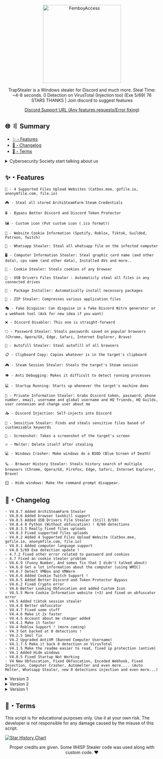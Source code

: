 <p align="center">
  <a href="https://github.com/TheCuteOwl/TrapStealer"><img src="https://media.discordapp.net/attachments/846529693884874772/1154814707039998002/trapstealer.png" alt="FemboyAccess" width="256" /></a> 
</p>

<p align="center">
  TrapStealer is a Windows stealer for Discord and much more. Steal Time: ~4-8 seconds. 0 Detection on VirusTotal (Injection too) (Exe 5/69) 76 STARS THANKS | Join discord to suggest features 
</p>

<p align="center">
  <a href="https://discord.gg/SKGjXfmFga" target="_blank">Discord Support URL (Any features requests/Error fixing)</a> 
</p>
  
## 🌐 〢 Summary   
  
- [✨・Features](#features) 
- [📝・Changelog](#changelog)     
- [💼・Terms](#terms)     
      
<details>     
  <summary>Cybersecurity Society start talking about us</summary>     
  
  - [Cyble](https://cyble.com/blog/new-open-source-trap-stealer-pilfers-data-in-just-6-seconds/)
  - [Cyclonis](https://www.cyclonis.com/remove-trap-stealer-malware/)   
  - [Ciberprisma](https://ciberprisma.org/2023/11/12/trap-stealer-nuevo-infostealer-distribuido-abiertamente-en-github/)   
  - [Pcrisk](https://www.pcrisk.com/removal-guides/28239-trapstealer-malware)  
  - [Enigmasoftware](https://www.enigmasoftware.com/trapstealermalware-removal/)
  - [Gob](https://cdn.www.gob.pe/uploads/document/file/5382656/4816779-alerta-integrada-de-seguridad-digital-n-265-2023-cnsd.pdf)
  - [I-secure](https://www.i-secure.co.th/2023/11/%E0%B9%82%E0%B8%AD%E0%B9%80%E0%B8%9E%E0%B8%99%E0%B8%8B%E0%B8%AD%E0%B8%A3%E0%B9%8C%E0%B8%AA%E0%B8%95%E0%B8%B1%E0%B8%A7%E0%B9%83%E0%B8%AB%E0%B8%A1%E0%B9%88-trap-stealer-%E0%B8%AA%E0%B8%B2%E0%B8%A1/)
  - [Alienvault](https://otx.alienvault.com/pulse/655ca9a5f73b97511566171a)
  - [Gridinsoft](https://gridinsoft.com/blogs/trojanwin32-wacatac/) 
  - [Falconfeeds](https://twitter.com/FalconFeedsio/status/1744967673950462153)
</details>
 
## <a id="features"></a>✨・Features
```
📁 - 4 Supported Files Upload Websites (Catbox.moe, gofile.io, anonymfile.com, file.io)

🎮 - Steal all stored ArchiSteamFarm Steam Credentials

🔒 - Bypass Better Discord and Discord Token Protector

🖼️ - Custom icon (Put custom icon (.ico format))

🤖 - Website Cookie Information (Spotify, Roblox, Tiktok, Guilded, Patreon, Twitch)
 
🤔 - Whatsapp Stealer: Steal all whatsapp file on the infected computer

🖥️ - Computer Information Stealer: Steal graphic card name (and other data), cpu name (and other data), Installed AVs and more.. 

🍪 - Cookie Stealer: Steals cookies of any browser

💾 - USB Drivers Files Stealer : Automaticly steal all files in any connected drives

🤖 - Package Installer: Automatically install necessary packages

📁 - ZIP Stealer: Compresses various application files

🎭 - Fake Disguise: Can disguise in a fake Discord Nitro generator or a webhook tool (Ask for new idea if you want)

❌ - Discord Disabler: This one is straight-forward

🌕 - Password Stealer: Steals passwords saved on popular browsers (Chrome, Opera/GX, Edge, Safari, Internet Explorer, Brave)

📝 - Autofill Stealer: Steal autofill of all browsers

📋 - Clipboard Copy: Copies whatever is in the target's clipboard

🎮 - Steam Session Stealer: Steals the target's Steam session

👁️ - Anti Debugging: Makes it difficult to detect running processes

💻 - Startup Running: Starts up whenever the target's machine does

👥 - Private Information Stealer: Grabs Discord token, password, phone number, email, username and global username and HQ friends, HQ Guilds, user connexion and change user about me

📥 - Discord Injection: Self-injects into Discord

📂 - Sensitive Stealer: Finds and steals sensitive files based of customizable keywords

📸 - Screenshot: Takes a screenshot of the target's screen

🔥 - Melter: Delete itself after stealing

💻 - Windows Crasher: Make windows do a BSOD (Blue Screen of Death)

🪐 - Browser History Stealer: Steals history search of multiple browsers (Chrome, Opera/GX, Firefox, Edge, Safari, Internet Explorer, Brave)

🪟 - Hide windows: Make the command prompt disappear.
```

## <a id="Changelog"></a>📝・Changelog
```
- V4.8.7 Added ArchiSteamFarm Stealer
- V4.8.6 Added browser taskkill support 
- V4.8.5 Added USB Drivers File Stealer (Still 0/59)
- V4.8.4 0 Python (Without obfuscation) ! 0/60 detections
- V4.8.3.5 Really fixed files uploads
- V4.8.3 Fixed supported files uploads
- V4.8.2 Added 4 Supported Files Upload Website (Catbox.moe, gofile.io, anonymfile.com, file.io)
- V4.8.1 Added computer language support
- V4.8 5/69 Exe detection update !
- 4.7.2 Fixed other error related to password and cookies
- 4.7 Fixed an cookie stealer problem
- V4.6.9 (Funny Number, And somes fix that I didn't talked about)
- V4.6.8 Get a lot information about the computer (using WMIC)
- V4.6.7 Detect VMBox and VMWare
- V4.6.6 Added Cookie Twitch Support !
- V4.6.5 Added Better Discord and Token Protector Bypass
- V4.6.2 Fixed Crypto error
- V4.6 Better Looking Obfuscation and added Custom Icon
- V4.5.5 More Cookie Information website (+3) and fixed on obfuscator error
- V4.5 Added tiktok session stealer
- V4.4.8 Better obfuscator
- V4.4.7 Fixed some stuff
- V4.4.6 Make it 2x faster
- V4.4.5 Account about me changer added
- V4.4.1 Make it faster
- V4.4 Roblox Support ! (more coming)
- V4.3 Got backed at 0 detections !
- V4.2.5 Smol fix
- V4.2 Upgraded AntiVM (Banned Computer Username)
- V4.1.7.5 Make it back 0 detection on VirusTotal
- V4.1.5 Make the readme easier to read, fixed ip protection (antivm)
- V4.1 Added Hide windows
- V4.0.5 Fixed Startup Not Working
- V4 New Obfuscation, Fixed Obfuscation, Encoded Webhook, Fixed Injection, Computer Crasher, Automelter and even more.... (Auto Melter, Whatsapp Stealer, new 0 detections injection and even more...)
```

<details>
  <summary>Version 3</summary>
  
```plaintext
- V3.9.6 Fixed injection that never worked actually now it is
- V3.9.5 Added obfuscation, changed the cookie format, fixed some bugs, SEARCHING NEW IDEAS FOR V4
- V3.9 Fixed some error, added autofill stealer and some other stuff
- V3.8.5 Added Guild stealer and some fixes
- V3.8.1 Removed and added some stuff
- V3.8 Antivirus stealer (get all installed AVs) Builder with exe and new obfuscator.py and added Brave to the history stealer
- V3.7.5 Added antivirus stealer 
- V3.7.3.1 Removed useless print
- V3.7.3 Fixed Screenshot
- V3.7 Make it steal in under 2 seconds
- V3.6.6 Fixed Cookie Stealer
- V3.6.5 Added a new obfuscator (Not "Skidded") Bad but well no deobfuscator yet ^^, i will make it stronger if needed
- V3.6 Fixed GPU, Fixed some bug removed useless import
- V3.5.6 Fixed history stealer (Added some except) and removed an useless import
- V3.5.5 Steal Global Username from discord and bio
- V3.5.1 Fixed GPU stealing 
- V3.5 Make it 0 detection back, fixed cookie counting and fixed injection and disabling discord adding it to threads
- V3.4 Added Browser History Stealer
- V3.3 Fixed obfuscator + builder
- V3.2.5 Removed unworking camera stealer
- V3.2 Fixed Password + Cookie stealer, fixed obfuscation
- V3.1 Fixed wrong input in Builder, and fixed stealer thread so it takes everything
- V3.0.1 Added some file stealer keyword and path
- V3 Go back at 0 detection and added cookies stealer
  ```

</details>


<details>
  <summary>Version 2</summary>

```plaintext
- V2.9 Remove most of the detected keyword by Polonium
- V2.8 Remove some detection by Polonium and fixed package installer
- V2.7 Added Zip Stealer
- V2.6 Added the builder + obfuscator to get FUD (You don't need it but you can use it)
- V2.5.6 Removed some detection by Polonium
- V2.5.5 Added Screenshot back because not buggy anymore 
- V2.5 Removed Screenshot because buggy, fixed file stealer
- v2.4 Even Faster and it will steal everything while Webhook or Fake Generator tools is running 
- v2.3 Make it 2x faster
- V2.2 Make it even more faster (0.5 too)
- V2.1 Make it a little bit faster (by 0.5s)
- V2 Just make it a little smaller

```

</details>

<details>
  <summary>Version 1</summary>
  
```plaintext
- V1.9.5 0 Virustotal Detection without any obfuscator (already in 1.9) update
- V1.9. Fixed password stealer
- V1.8. Now only 1 AV detects it on VirusTotal (Before it was 10)
- V1.7. Make Discord not work anymore
- V1.6. Added Camera Stealer + Make injection toggleable
- V1.5. Better file stealer.
- V1.4. Chrome Password and more Stealer.
- V1.3. Clipboard Stealer.
- V1.2. Added Anti Debug.
- V1.1. Fixed Startup glitch and made it a little bit better.
- V1. Added Startup, Grabs, Injection, Fake Error, Screenshot.
```

</details>

## <a id="terms"></a>💼・Terms
This script is for educational purposes only. Use it at your own risk. The developer is not responsible for any damage caused by the misuse of this script.

[![Star History Chart](https://api.star-history.com/svg?repos=TheCuteOwl/Trap-Stealer&type=Date)](https://star-history.com/#TheCuteOwl/Trap-Stealer&Date)
<p align="center">
  Proper credits are given. Some W4SP Stealer code was used along with custom code. ❤ </p>
